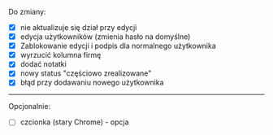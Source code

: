 Do zmiany:
- [x] nie aktualizuje się dział przy edycji
- [x] edycja użytkowników (zmienia hasło na domyślne)
- [x] Zablokowanie edycji i podpis dla normalnego użytkownika
- [x] wyrzucić kolumna firmę
- [x] dodać notatki
- [x] nowy status "częściowo zrealizowane"
- [x] błąd przy dodawaniu nowego użytkownika

---
Opcjonalnie:
- [ ] czcionka (stary Chrome) - opcja


